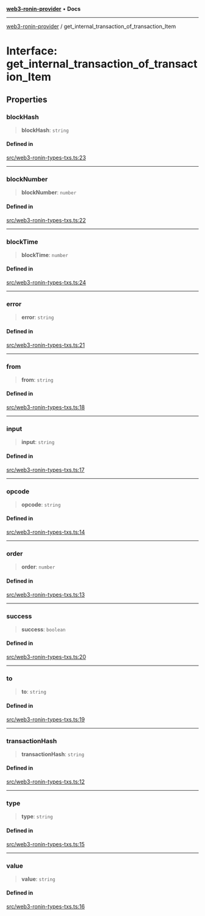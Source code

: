 [**web3-ronin-provider**](../README.md) • **Docs**

***

[web3-ronin-provider](../globals.md) / get\_internal\_transaction\_of\_transaction\_Item

# Interface: get\_internal\_transaction\_of\_transaction\_Item

## Properties

### blockHash

> **blockHash**: `string`

#### Defined in

[src/web3-ronin-types-txs.ts:23](https://github.com/chuacw/web3-ronin-provider/blob/7646ce38176c1dab59363eef0869f2efa34d498b/src/web3-ronin-types-txs.ts#L23)

***

### blockNumber

> **blockNumber**: `number`

#### Defined in

[src/web3-ronin-types-txs.ts:22](https://github.com/chuacw/web3-ronin-provider/blob/7646ce38176c1dab59363eef0869f2efa34d498b/src/web3-ronin-types-txs.ts#L22)

***

### blockTime

> **blockTime**: `number`

#### Defined in

[src/web3-ronin-types-txs.ts:24](https://github.com/chuacw/web3-ronin-provider/blob/7646ce38176c1dab59363eef0869f2efa34d498b/src/web3-ronin-types-txs.ts#L24)

***

### error

> **error**: `string`

#### Defined in

[src/web3-ronin-types-txs.ts:21](https://github.com/chuacw/web3-ronin-provider/blob/7646ce38176c1dab59363eef0869f2efa34d498b/src/web3-ronin-types-txs.ts#L21)

***

### from

> **from**: `string`

#### Defined in

[src/web3-ronin-types-txs.ts:18](https://github.com/chuacw/web3-ronin-provider/blob/7646ce38176c1dab59363eef0869f2efa34d498b/src/web3-ronin-types-txs.ts#L18)

***

### input

> **input**: `string`

#### Defined in

[src/web3-ronin-types-txs.ts:17](https://github.com/chuacw/web3-ronin-provider/blob/7646ce38176c1dab59363eef0869f2efa34d498b/src/web3-ronin-types-txs.ts#L17)

***

### opcode

> **opcode**: `string`

#### Defined in

[src/web3-ronin-types-txs.ts:14](https://github.com/chuacw/web3-ronin-provider/blob/7646ce38176c1dab59363eef0869f2efa34d498b/src/web3-ronin-types-txs.ts#L14)

***

### order

> **order**: `number`

#### Defined in

[src/web3-ronin-types-txs.ts:13](https://github.com/chuacw/web3-ronin-provider/blob/7646ce38176c1dab59363eef0869f2efa34d498b/src/web3-ronin-types-txs.ts#L13)

***

### success

> **success**: `boolean`

#### Defined in

[src/web3-ronin-types-txs.ts:20](https://github.com/chuacw/web3-ronin-provider/blob/7646ce38176c1dab59363eef0869f2efa34d498b/src/web3-ronin-types-txs.ts#L20)

***

### to

> **to**: `string`

#### Defined in

[src/web3-ronin-types-txs.ts:19](https://github.com/chuacw/web3-ronin-provider/blob/7646ce38176c1dab59363eef0869f2efa34d498b/src/web3-ronin-types-txs.ts#L19)

***

### transactionHash

> **transactionHash**: `string`

#### Defined in

[src/web3-ronin-types-txs.ts:12](https://github.com/chuacw/web3-ronin-provider/blob/7646ce38176c1dab59363eef0869f2efa34d498b/src/web3-ronin-types-txs.ts#L12)

***

### type

> **type**: `string`

#### Defined in

[src/web3-ronin-types-txs.ts:15](https://github.com/chuacw/web3-ronin-provider/blob/7646ce38176c1dab59363eef0869f2efa34d498b/src/web3-ronin-types-txs.ts#L15)

***

### value

> **value**: `string`

#### Defined in

[src/web3-ronin-types-txs.ts:16](https://github.com/chuacw/web3-ronin-provider/blob/7646ce38176c1dab59363eef0869f2efa34d498b/src/web3-ronin-types-txs.ts#L16)
